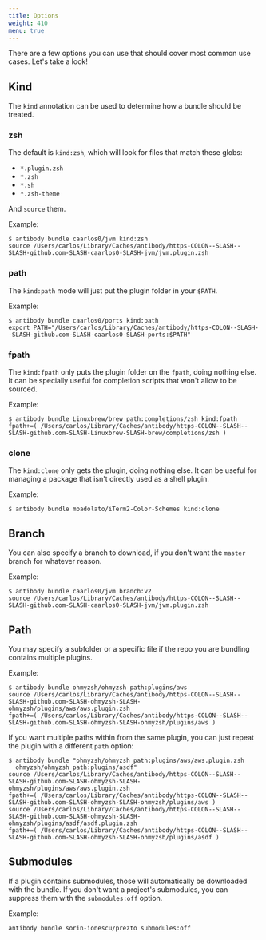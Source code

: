 ```yaml
---
title: Options
weight: 410
menu: true
---
```


There are a few options you can use that should cover most common use cases.
Let's take a look!

## Kind

The `kind` annotation can be used to determine how a bundle should be treated.

### zsh

The default is `kind:zsh`, which will look for files that match these globs:

- `*.plugin.zsh`
- `*.zsh`
- `*.sh`
- `*.zsh-theme`

And `source` them.

Example:

```console
$ antibody bundle caarlos0/jvm kind:zsh
source /Users/carlos/Library/Caches/antibody/https-COLON--SLASH--SLASH-github.com-SLASH-caarlos0-SLASH-jvm/jvm.plugin.zsh
```

### path

The `kind:path` mode will just put the plugin folder in your `$PATH`.

Example:

```console
$ antibody bundle caarlos0/ports kind:path
export PATH="/Users/carlos/Library/Caches/antibody/https-COLON--SLASH--SLASH-github.com-SLASH-caarlos0-SLASH-ports:$PATH"
```

### fpath

The `kind:fpath` only puts the plugin folder on the `fpath`, doing nothing else.
It can be specially useful for completion scripts that won't allow to be
sourced.

Example:

```console
$ antibody bundle Linuxbrew/brew path:completions/zsh kind:fpath
fpath+=( /Users/carlos/Library/Caches/antibody/https-COLON--SLASH--SLASH-github.com-SLASH-Linuxbrew-SLASH-brew/completions/zsh )
```

### clone

The `kind:clone` only gets the plugin, doing nothing else. It can be useful for
managing a package that isn't directly used as a shell plugin.

Example:

```console
$ antibody bundle mbadolato/iTerm2-Color-Schemes kind:clone
```



## Branch

You can also specify a branch to download, if you don't want the `master` branch
for whatever reason.

Example:

```console
$ antibody bundle caarlos0/jvm branch:v2
source /Users/carlos/Library/Caches/antibody/https-COLON--SLASH--SLASH-github.com-SLASH-caarlos0-SLASH-jvm/jvm.plugin.zsh
```

## Path

You may specify a subfolder or a specific file if the repo you are bundling
contains multiple plugins.

Example:

```console
$ antibody bundle ohmyzsh/ohmyzsh path:plugins/aws
source /Users/carlos/Library/Caches/antibody/https-COLON--SLASH--SLASH-github.com-SLASH-ohmyzsh-SLASH-ohmyzsh/plugins/aws/aws.plugin.zsh
fpath+=( /Users/carlos/Library/Caches/antibody/https-COLON--SLASH--SLASH-github.com-SLASH-ohmyzsh-SLASH-ohmyzsh/plugins/aws )
```

If you want multiple paths within from the same plugin, you can just repeat the
plugin with a different `path` option:

```console
$ antibody bundle "ohmyzsh/ohmyzsh path:plugins/aws/aws.plugin.zsh
  ohmyzsh/ohmyzsh path:plugins/asdf"
source /Users/carlos/Library/Caches/antibody/https-COLON--SLASH--SLASH-github.com-SLASH-ohmyzsh-SLASH-ohmyzsh/plugins/aws/aws.plugin.zsh
fpath+=( /Users/carlos/Library/Caches/antibody/https-COLON--SLASH--SLASH-github.com-SLASH-ohmyzsh-SLASH-ohmyzsh/plugins/aws )
source /Users/carlos/Library/Caches/antibody/https-COLON--SLASH--SLASH-github.com-SLASH-ohmyzsh-SLASH-ohmyzsh/plugins/asdf/asdf.plugin.zsh
fpath+=( /Users/carlos/Library/Caches/antibody/https-COLON--SLASH--SLASH-github.com-SLASH-ohmyzsh-SLASH-ohmyzsh/plugins/asdf )
```

## Submodules

If a plugin contains submodules, those will automatically be downloaded with the
bundle. If you don't want a project's submodules, you can suppress them with the
`submodules:off` option.

Example:

```console
antibody bundle sorin-ionescu/prezto submodules:off
```
